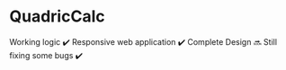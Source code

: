 # QuadricCalc
Working logic ✔️
Responsive web application ✔️
Complete Design 🔜
Still fixing some bugs ✔️
